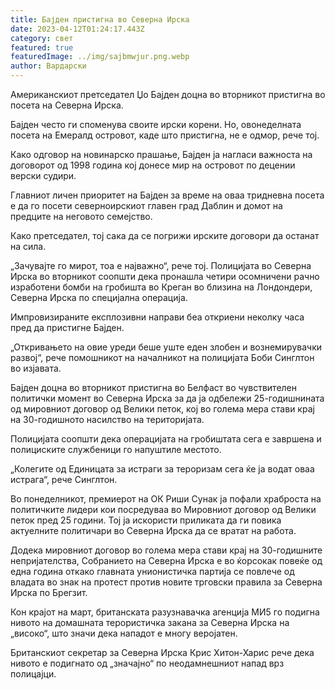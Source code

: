 ```yaml
---
title: Бајден пристигна во Северна Ирска
date: 2023-04-12T01:24:17.443Z
category: свет
featured: true
featuredImage: ../img/sajbmwjur.png.webp
author: Вардарски
---
```


Американскиот претседател Џо Бајден доцна во вторникот пристигна во посета на Северна Ирска.

Бајден често ги споменува своите ирски корени. Но, овонеделната посета на Емералд островот, каде што пристигна, не е одмор, рече тој.

Како одговор на новинарско прашање, Бајден ја нагласи важноста на договорот од 1998 година кој донесе мир на островот по децении верски судири.

Главниот личен приоритет на Бајден за време на оваа тридневна посета е да го посети северноирскиот главен град Даблин и домот на предците на неговото семејство.

Како претседател, тој сака да се погрижи ирските договори да останат на сила.

„Зачувајте го мирот, тоа е најважно“, рече тој.
Полицијата во Северна Ирска во вторникот соопшти дека пронашла четири осомничени рачно изработени бомби на гробишта во Креган во близина на Лондондери, Северна Ирска по специјална операција.

Импровизираните експлозивни направи беа откриени неколку часа пред да пристигне Бајден.

„Откривањето на овие уреди беше уште еден злобен и вознемирувачки развој“, рече помошникот на началникот на полицијата Боби Синглтон во изјавата.

Бајден доцна во вторникот пристигна во Белфаст во чувствителен политички момент во Северна Ирска за да ја одбележи 25-годишнината од мировниот договор од Велики петок, кој во голема мера стави крај на 30-годишното насилство на територијата.

Полицијата соопшти дека операцијата на гробиштата сега е завршена и полициските службеници го напуштиле местото.

„Колегите од Единицата за истраги за тероризам сега ќе ја водат оваа истрага“, рече Синглтон.

Во понеделникот, премиерот на ОК Риши Сунак ја пофали храброста на политичките лидери кои посредуваа во Мировниот договор од Велики петок пред 25 години. Тој ја искористи приликата да ги повика актуелните политичари во Северна Ирска да се вратат на работа.

Додека мировниот договор во голема мера стави крај на 30-годишните непријателства, Собранието на Северна Ирска е во ќорсокак повеќе од една година откако главната унионистичка партија се повлече од владата во знак на протест против новите трговски правила за Северна Ирска по Брегзит.

Кон крајот на март, британската разузнавачка агенција МИ5 го подигна нивото на домашната терористичка закана за Северна Ирска на „високо“, што значи дека нападот е многу веројатен.

Британскиот секретар за Северна Ирска Крис Хитон-Харис рече дека нивото е подигнато од „значајно“ по неодамнешниот напад врз полицајци.

